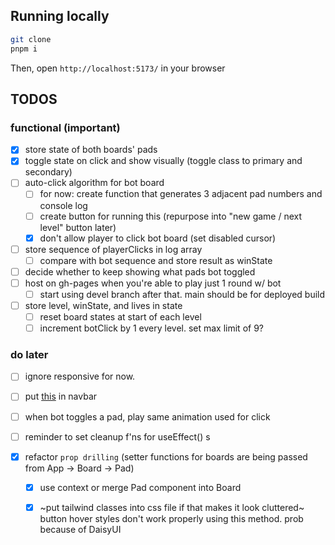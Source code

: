 ## Running locally
```sh
git clone
pnpm i
```

Then, open `http://localhost:5173/` in your browser

## TODOS
### functional (important)
- [x] store state of both boards' pads 
- [x] toggle state on click and show visually (toggle class to primary and secondary)
- [ ] auto-click algorithm for bot board
    - [ ] for now: create function that generates 3 adjacent pad numbers and console log
    - [ ] create button for running this (repurpose into "new game / next level" button later)
    - [x] don't allow player to click bot board (set disabled cursor)
- [ ] store sequence of playerClicks in log array
    - [ ] compare with bot sequence and store result as winState
- [ ] decide whether to keep showing what pads bot toggled
- [ ] host on gh-pages when you're able to play just 1 round w/ bot
    - [ ] start using devel branch after that. main should be for deployed build
- [ ] store level, winState, and lives in state
    - [ ] reset board states at start of each level
    - [ ] increment botClick by 1 every level. set max limit of 9?

### do later
- [ ] ignore responsive for now. 
- [ ] put [this](https://daisyui.com/components/theme-controller/) in navbar
- [ ] when bot toggles a pad, play same animation used for click
- [ ] reminder to set cleanup f'ns for useEffect() s

- [x] refactor `prop drilling` (setter functions for boards are being passed from App -> Board -> Pad)
    - [x] use context or merge Pad component into Board
    - [x] ~put tailwind classes into css file if that makes it look cluttered~ <br>
        button hover styles don't work properly using this method. prob because of DaisyUI

